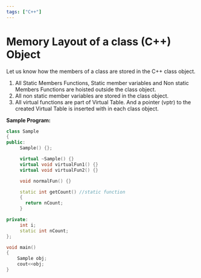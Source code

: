 ```yaml
---
tags: ["C++"]
---
```


# Memory Layout of a class (C++) Object
<!--markdownlint-disable MD013 MD029 MD036 MD024 MD033 MD040 MD042 MD001 MD051 MD025 MD052-->
Let us know how the members of a class are stored in the C++ class object.

1. All Static Members Functions, Static member variables and Non static Members Functions are hoisted outside the class object.
2. All non static member variables are stored in the class object.
3. All virtual functions are part of Virtual Table. And a pointer (vptr) to the created Virtual Table is inserted with in each class object.

**Sample Program:**

```cpp
class Sample
{
public:
     Sample() {};

     virtual ~Sample() {}
     virtual void virtualFun1() {}
     virtual void virtualFun2() {}

     void normalFun() {}

     static int getCount() //static function
     {
       return nCount;
     }

private:
     int i;
     static int nCount;
};

void main()
{
    Sample obj;
    cout<<obj;
}

```
